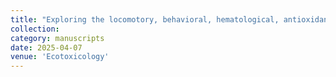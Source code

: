 ```yaml
---
title: "Exploring the locomotory, behavioral, hematological, antioxidant, and histopathological alterations of polyvinyl chloride (PVC) microplastics on Danio rerio at environmentally relevant concentrations – Risk assessment"
collection:
category: manuscripts
date: 2025-04-07
venue: 'Ecotoxicology'
---
```


